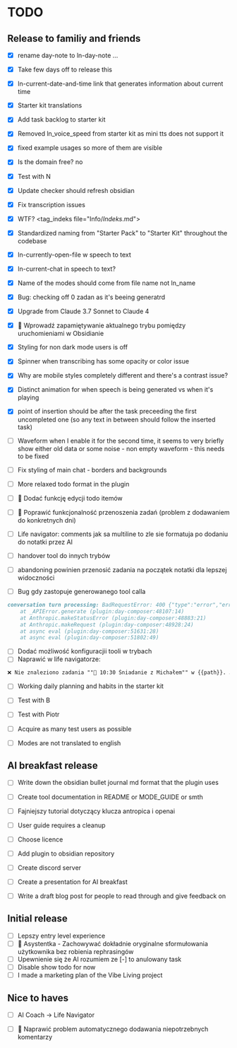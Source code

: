 # TODO

## Release to familiy and friends
- [x] rename day-note to ln-day-note ...
- [x] Take few days off to release this
- [x] ln-current-date-and-time link that generates information about current time
- [x] Starter kit translations
- [x] Add task backlog to starter kit
- [x] Removed ln_voice_speed from starter kit as mini tts does not support it
- [x] fixed example usages so more of them are visible
- [x] Is the domain free? no
- [x] Test with N
- [x] Update checker should refresh obsidian
- [x] Fix transcription issues
- [x] WTF? <tag_indeks file="Info/_Indeks_.md">
- [x] Standardized naming from "Starter Pack" to "Starter Kit" throughout the codebase
- [x] ln-currently-open-file w speech to text
- [x] ln-current-chat in speech to text?
- [x] Name of the modes should come from file name not ln_name
- [x] Bug: checking off 0 zadan as it's beeing generatrd
- [x] Upgrade from Claude 3.7 Sonnet to Claude 4
- [x] 🔄 Wprowadź zapamiętywanie aktualnego trybu pomiędzy uruchomieniami w Obsidianie
- [x] Styling for non dark mode users is off
- [x] Spinner when transcribing has some opacity or color issue
- [x] Why are mobile styles completely different and there's a contrast issue?
- [x] Distinct animation for when speech is being generated vs when it's playing
- [x] point of insertion should be after the task preceeding the first uncompleted one (so any text in between should follow the inserted task)

- [ ] Waveform when I enable it for the second time, it seems to very briefly show either old data or some noise - non empty waveform - this needs to be fixed
- [ ] Fix styling of main chat - borders and backgrounds
- [ ] More relaxed todo format in the plugin
- [ ] 🔧 Dodać funkcję edycji todo itemów
- [ ] 🔧 Poprawić funkcjonalność przenoszenia zadań (problem z dodawaniem do konkretnych dni)
- [ ] Life navigator: comments jak sa multiline to zle sie formatuja po dodaniu do notatki przez AI
- [ ] handover tool do innych trybów 

- [ ] abandoning powinien przenosić zadania na początek notatki dla lepszej widoczności
- [ ] Bug gdy zastopuje generowanego tool calla

```markdown
conversation turn processing: BadRequestError: 400 {"type":"error","error":{"type":"invalid_request_error","message":"messages.4: `tool_use` ids were found without `tool_result` blocks immediately after: toolu_016aY9VAzzsaK6mWENg3JN8L. Each `tool_use` block must have a corresponding `tool_result` block in the next message."}}
    at _APIError.generate (plugin:day-composer:48107:14)
    at Anthropic.makeStatusError (plugin:day-composer:48883:21)
    at Anthropic.makeRequest (plugin:day-composer:48928:24)
    at async eval (plugin:day-composer:51631:28)
    at async eval (plugin:day-composer:51802:49)
```

- [ ] Dodać możliwość konfiguracjii tooli w trybach
- [ ] Naprawić w life navigatorze:
```markdown
❌ Nie znaleziono zadania ""🍳 10:30 Śniadanie z Michałem"" w {{path}}. Jeśli zadanie znajduje się w innym pliku, określ go w parametrze file_path.
```

- [ ] Working daily planning and habits in the starter kit

- [ ] Test with B
- [ ] Test with Piotr
- [ ] Acquire as many test users as possible

- [ ] Modes are not translated to english

## AI breakfast release


- [ ] Write down the obsidian bullet journal md format that the plugin uses
- [ ] Create tool documentation in README or MODE_GUIDE or smth


- [ ] Fajniejszy tutorial dotyczący klucza antropica i openai
- [ ] User guide requires a cleanup
- [ ] Choose licence
- [ ] Add plugin to obsidian repository
- [ ] Create discord server
- [ ] Create a presentation for AI breakfast
- [ ] Write a draft blog post for people to read through and give feedback on

## Initial release
- [ ] Lepszy entry level experience
- [ ] 📝 Asystentka - Zachowywać dokładnie oryginalne sformułowania użytkownika bez robienia rephrasingów
- [ ] Upewnienie się że AI rozumiem ze [-] to anulowany task
- [ ] Disable show todo for now
- [ ] I made a marketing plan of the Vibe Living project

## Nice to haves
- [ ] AI Coach -> Life Navigator
- [ ] 🐛 Naprawić problem automatycznego dodawania niepotrzebnych komentarzy

